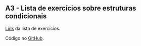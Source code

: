 ## A3 - Lista de exercícios sobre estruturas condicionais

[Link](https://drive.google.com/file/d/1p_z16TyNUNmXsMPd7E9VK0MYMJS4vnMe/view?usp=sharing) da lista de exercícios.

Código no [GitHub](https://github.com/joao-vitorg/sistemas-para-internet/tree/main/1-semestre/logica-programacao/A3).
